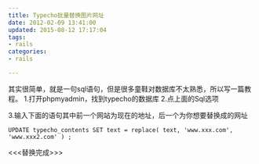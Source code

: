 ```yaml
---
title: Typecho批量替换图片网址
date: 2012-02-09 13:41:00
updated: 2015-08-12 17:17:04
tags: 
- rails
categories: 
- rails

---
```

其实很简单，就是一句sql语句，但是很多童鞋对数据库不太熟悉，所以写一篇教程。
1.打开phpmyadmin，找到typecho的数据库
2.点上面的Sql选项


<!--more-->


3.输入下面的语句其中前一个网站为现在的地址，后一个为你想要替换成的网址

    UPDATE typecho_contents SET text = replace( text, 'www.xxx.com', 'www.xxx2.com' ) ;

<<<替换完成>>>